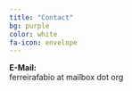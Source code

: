 ```yaml
---
title: "Contact"
bg: purple
color: white
fa-icon: envelope
---
```

__E-Mail:__ <br/>
ferreirafabio at mailbox dot org
